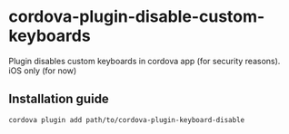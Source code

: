 # cordova-plugin-disable-custom-keyboards
Plugin disables custom keyboards in cordova app (for security reasons). iOS only (for now)

## Installation guide

```bash
cordova plugin add path/to/cordova-plugin-keyboard-disable
```
